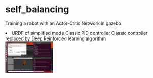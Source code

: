 # self_balancing
Training a robot with an Actor-Critic Network in gazebo
<li>
  <tu> URDF of simplified mode </tu>
  <tu> Classic PID controller </tu>
  <tu> Classic controller replaced by Deep Reinforced learning algorithm</tu>
 </li>
<img src="/Screenshot from 2020-09-09 16-06-48.png" alt="Kitten"
	title="A cute kitten" width="150" height="100" />
